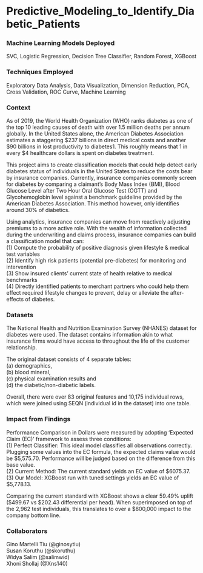 # Predictive_Modeling_to_Identify_Diabetic_Patients

### Machine Learning Models Deployed
SVC, Logistic Regression, Decision Tree Classifier, Random Forest, XGBoost

### Techniques Employed
Exploratory Data Analysis, Data Visualization, Dimension Reduction, PCA, Cross Validation, ROC Curve, Machine Learning

### Context
As of 2019, the World Health Organization (WHO) ranks diabetes as one of the top 10 leading causes of death with over 1.5 million deaths per annum globally. In the United States alone, the American Diabetes Association estimates a staggering $237 billions in direct medical costs and another $90 billions in lost productivity to diabetes1. This roughly means that 1 in every $4 healthcare dollars is spent on diabetes treatment.<br>

This project aims to create classification models that could help detect early diabetes status of individuals in the United States to reduce the costs bear by insurance companies. Currently, insurance companies commonly screen for diabetes by comparing a claimant’s Body Mass Index (BMI), Blood Glucose Level after Two Hour Oral Glucose Test (OGTT) and Glycohemoglobin level against a benchmark guideline provided by the American Diabetes Association. This method however, only identifies around 30% of diabetics. <br>

Using analytics, insurance companies can move from reactively adjusting premiums to a more active role. With the wealth of information collected during the underwriting and claims process, insurance companies can build a classification model that can:<br>
(1) Compute the probability of positive diagnosis given lifestyle & medical test variables <br>
(2) Identify high risk patients (potential pre-diabetes) for monitoring and intervention<br>
(3) Show insured clients’ current state of health relative to medical benchmarks<br>
(4) Directly identified patients to merchant partners who could help them effect required lifestyle changes to prevent, delay or alleviate the after-effects of diabetes.<br>

### Datasets
The National Health and Nutrition Examination Survey (NHANES) dataset for diabetes were used. The dataset contains information akin to what insurance firms would have access to throughout the life of the customer relationship.<br>

The original dataset consists of 4 separate tables: <br>
(a) demographics, <br>
(b) blood mineral, <br>
(c) physical examination results and <br>
(d) the diabetic/non-diabetic labels. <br>

Overall, there were over 83 original features and 10,175 individual rows, which were joined using SEQN (individual id in the dataset) into one table.

### Impact from Findings
Performance Comparison in Dollars were measured by adopting ‘Expected Claim (EC)’ framework to assess three conditions:<br>
(1) Perfect Classifier: This ideal model classifies all observations correctly. Plugging some values into the EC formula, the expected claims value would be $5,575.70. Performance will be judged based on the difference from this base value.<br>
(2) Current Method: The current standard yields an EC value of $6075.37.<br>
(3) Our Model: XGBoost run with tuned settings yields an EC value of $5,778.13.<br>

Comparing the current standard with XGBoost shows a clear 59.49% uplift ($499.67 vs $202.43 differential per head). When superimposed on top of the 2,962 test individuals, this translates to over a $800,000 impact to the company bottom line.
<br>
### Collaborators
Gino Martelli Tiu (@ginosytiu)<br>
Susan Koruthu (@skoruthu)<br>
Widya Salim (@salimwid)<br>
Xhoni Shollaj (@Xns140)<br>
